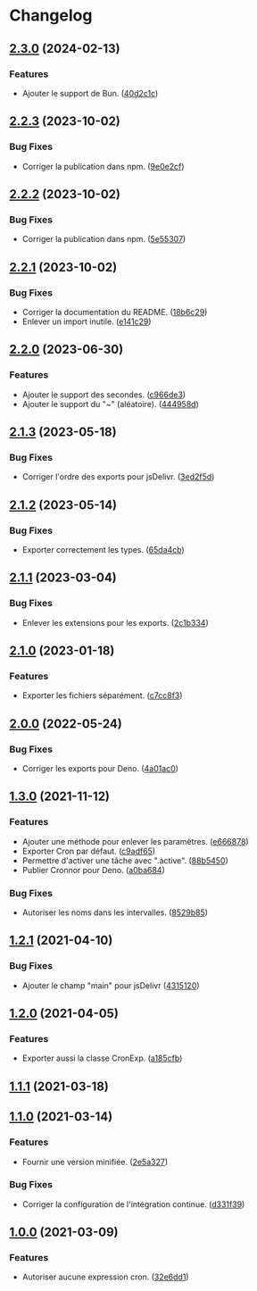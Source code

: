 # Changelog

## [2.3.0](https://github.com/regseb/cronnor/compare/v2.2.3...v2.3.0) (2024-02-13)


### Features

* Ajouter le support de Bun. ([40d2c1c](https://github.com/regseb/cronnor/commit/40d2c1c82247408d014ab1b48b7fbb4e5365b8e1))

## [2.2.3](https://github.com/regseb/cronnor/compare/v2.2.2...v2.2.3) (2023-10-02)

### Bug Fixes

- Corriger la publication dans npm. ([9e0e2cf](https://github.com/regseb/cronnor/commit/9e0e2cfbc9bcea5101b4f29797f0c22813bbd204))

## [2.2.2](https://github.com/regseb/cronnor/compare/v2.2.1...v2.2.2) (2023-10-02)

### Bug Fixes

- Corriger la publication dans npm. ([5e55307](https://github.com/regseb/cronnor/commit/5e55307594a31062ec48a94498fe6cba40af298e))

## [2.2.1](https://github.com/regseb/cronnor/compare/v2.2.0...v2.2.1) (2023-10-02)

### Bug Fixes

- Corriger la documentation du README. ([18b6c29](https://github.com/regseb/cronnor/commit/18b6c2939ff7ade7eff2d67580140c1b7daf7b8c))
- Enlever un import inutile. ([e141c29](https://github.com/regseb/cronnor/commit/e141c294a574581fb4d58529712fb28bc5ecbef6))

## [2.2.0](https://github.com/regseb/cronnor/compare/v2.1.3...v2.2.0) (2023-06-30)

### Features

- Ajouter le support des secondes. ([c966de3](https://github.com/regseb/cronnor/commit/c966de3a3fefaba78fa51cdbfed3066fcd0b3570))
- Ajouter le support du "~" (aléatoire). ([444958d](https://github.com/regseb/cronnor/commit/444958d59daa2ffed356487b11d31163289782c9))

## [2.1.3](https://github.com/regseb/cronnor/compare/v2.1.2...v2.1.3) (2023-05-18)

### Bug Fixes

- Corriger l'ordre des exports pour jsDelivr. ([3ed2f5d](https://github.com/regseb/cronnor/commit/3ed2f5d24dbfe6ad6bfeced23ff11cb2ca52b0ad))

## [2.1.2](https://github.com/regseb/cronnor/compare/v2.1.1...v2.1.2) (2023-05-14)

### Bug Fixes

- Exporter correctement les types. ([65da4cb](https://github.com/regseb/cronnor/commit/65da4cbca344373ff6651aa2bdc6b66377cc8eaf))

## [2.1.1](https://github.com/regseb/cronnor/compare/v2.1.0...v2.1.1) (2023-03-04)

### Bug Fixes

- Enlever les extensions pour les exports. ([2c1b334](https://github.com/regseb/cronnor/commit/2c1b33444d0625683c81cca4beb6224475c4781d))

## [2.1.0](https://github.com/regseb/cronnor/compare/v2.0.0...v2.1.0) (2023-01-18)

### Features

- Exporter les fichiers séparément. ([c7cc8f3](https://github.com/regseb/cronnor/commit/c7cc8f3b1e73e7c9c4516a9668e625dabd2e0dc3))

## [2.0.0](https://github.com/regseb/cronnor/compare/v1.3.0...v2.0.0) (2022-05-24)

### Bug Fixes

- Corriger les exports pour Deno. ([4a01ac0](https://github.com/regseb/cronnor/commit/4a01ac0f69e434ba98e5b8119b2840b8d0d708e7))

## [1.3.0](https://github.com/regseb/cronnor/compare/v1.2.1...v1.3.0) (2021-11-12)

### Features

- Ajouter une méthode pour enlever les paramètres. ([e666878](https://github.com/regseb/cronnor/commit/e666878d85d9360907eeaac6468f5088cb99aaaa))
- Exporter Cron par défaut. ([c9adf65](https://github.com/regseb/cronnor/commit/c9adf658de1bf402ba282879125be563d2286d84))
- Permettre d'activer une tâche avec ".active". ([88b5450](https://github.com/regseb/cronnor/commit/88b545032f7d6224aeb7c98189212cb0190afa65))
- Publier Cronnor pour Deno. ([a0ba684](https://github.com/regseb/cronnor/commit/a0ba684bd6e38ca7b252c041fc78bfe08877518d))

### Bug Fixes

- Autoriser les noms dans les intervalles. ([8529b85](https://github.com/regseb/cronnor/commit/8529b85a1cc76b11c7d3c80bccf03ab1f0a53b9a))

## [1.2.1](https://github.com/regseb/cronnor/compare/v1.2.0...v1.2.1) (2021-04-10)

### Bug Fixes

- Ajouter le champ "main" pour jsDelivr ([4315120](https://github.com/regseb/cronnor/commit/4315120bb3c3e58f9bf6e4d85d50df2a635c84f9))

## [1.2.0](https://github.com/regseb/cronnor/compare/v1.1.1...v1.2.0) (2021-04-05)

### Features

- Exporter aussi la classe CronExp. ([a185cfb](https://github.com/regseb/cronnor/commit/a185cfb4d169466ed318e0afd2b437c25d72a517))

## [1.1.1](https://github.com/regseb/cronnor/compare/v1.1.0...v1.1.1) (2021-03-18)

## [1.1.0](https://github.com/regseb/cronnor/compare/v1.0.0...v1.1.0) (2021-03-14)

### Features

- Fournir une version minifiée. ([2e5a327](https://github.com/regseb/cronnor/commit/2e5a3279575c1f611043d81e5cd98d645f2451c0))

### Bug Fixes

- Corriger la configuration de l'intégration continue. ([d331f39](https://github.com/regseb/cronnor/commit/d331f3951c3736525e00490dd7d5c88217d931e7))

## [1.0.0](https://github.com/regseb/cronnor/compare/v0.4.0...v1.0.0) (2021-03-09)

### Features

- Autoriser aucune expression cron. ([32e6dd1](https://github.com/regseb/cronnor/commit/32e6dd19a58fdfdf02c1490625d5ca751f3267c4))
